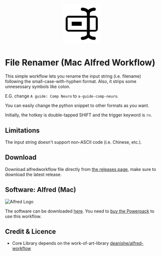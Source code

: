 <h1 align="center">
  <img src="./icon.png" width="128" height="128">
</h1>

# File Renamer (Mac Alfred Workflow)

This simple workflow lets you rename the input string (i.e. filename) following the small-case-with-hyphen format.  Also, it strips some unnesessary symbols like colon.

E.G. change `A guide: Comp Neuro` to  `a-guide-comp-neuro`. 

You can easily change the python snippet to other formats as you want.

Initially, the hotkey is double-tapped SHIFT and the trigger keyword is `rn`. 

## Limitations

The input string doesn't support non-ASCII code (i.e. Chinese, etc.). 

## Download

Download alfredworkflow file directly from [the releases page](https://github.com/realliyifeii/Alfred-File-Renamer/releases), make sure to download the latest release. 

## Software: Alfred (Mac)

![Alfred Logo](https://i.pinimg.com/originals/5c/23/a6/5c23a6723d3b19e892985fd918cf0aab.png)

The software can be downloaded [here](https://www.alfredapp.com/). You need to [buy the Powerpack](https://buy.alfredapp.com/) to use this workflow.

## Credit & Licence

* Core Library depends on the work-of-art-library [deanishe/alfred-workflow](https://github.com/deanishe/alfred-workflow)
